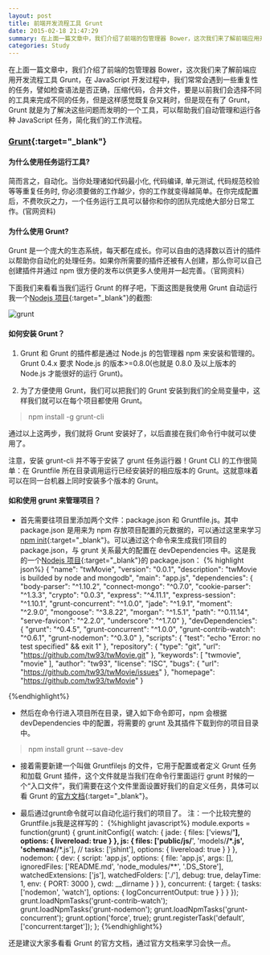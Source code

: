 ```yaml
---
layout: post
title: 前端开发流程工具 Grunt
date: 2015-02-18 21:47:29
summary: 在上面一篇文章中，我们介绍了前端的包管理器 Bower，这次我们来了解前端应用开发流程工具 Grunt，在JavaScript 开发过程中，我们常常会遇到一些重复性的任务，譬如检查语法是否正确，压缩代码，合并文件，要是以前我们会选择不同的工具来完成不同的任务，但是这样感觉既复杂又耗时，但是现在有了 Grunt，Grunt 就是为了解决这些问题而发明的一个工具，可以帮助我们自动管理和运行各种 JavaScript 任务，简化我们的工作流程 ...
categories: Study
---
```


在上面一篇文章中，我们介绍了前端的包管理器 Bower，这次我们来了解前端应用开发流程工具 Grunt，在 JavaScript 开发过程中，我们常常会遇到一些重复性的任务，譬如检查语法是否正确，压缩代码，合并文件，要是以前我们会选择不同的工具来完成不同的任务，但是这样感觉既复杂又耗时，但是现在有了 Grunt，Grunt 就是为了解决这些问题而发明的一个工具，可以帮助我们自动管理和运行各种 JavaScript 任务，简化我们的工作流程。

### [Grunt](http://www.gruntjs.org/){:target="_blank"}

#### 为什么使用任务运行工具?

简而言之，自动化。当你处理诸如代码最小化, 代码编译, 单元测试, 代码规范校验等等重复任务时, 你必须要做的工作越少，你的工作就变得越简单。在你完成配置后，不费吹灰之力，一个任务运行工具可以替你和你的团队完成绝大部分日常工作。(官网资料)

#### 为什么使用 Grunt?

Grunt 是一个庞大的生态系统，每天都在成长。你可以自由的选择数以百计的插件以帮助你自动化的处理任务。如果你所需要的插件还被有人创建，那么你可以自己创建插件并通过 npm 很方便的发布以供更多人使用并一起完善。（官网资料）

下面我们来看看当我们运行 Grunt 的样子吧，下面这图是我使用 Grunt 自动运行我一个[Nodejs 项目](https://github.com/tw93/twMovie){:target="_blank"}的截图:

![grunt](http://tw93.github.io/images/grunt1.jpg)

#### 如何安装 Grunt？

1. Grunt 和 Grunt 的插件都是通过 Node.js 的包管理器 npm 来安装和管理的。Grunt 0.4.x 要求 Node.js 的版本>=0.8.0(也就是 0.8.0 及以上版本的 Node.js 才能很好的运行 Grunt)。

2. 为了方便使用 Grunt，我们可以把我们的 Grunt 安装到我们的全局变量中，这样我们就可以在每个项目都使用 Grunt。

<blockquote>npm install -g  grunt-cli</blockquote>

通过以上这两步，我们就将 Grunt 安装好了，以后直接在我们命令行中就可以使用了。

注意，安装 grunt-cli 并不等于安装了 grunt 任务运行器！Grunt CLI 的工作很简单：在 Gruntfile 所在目录调用运行已经安装好的相应版本的 Grunt。这就意味着可以在同一台机器上同时安装多个版本的 Grunt。

#### 如和使用 grunt 来管理项目？

- 首先需要往项目里添加两个文件：package.json 和 Gruntfile.js。其中 package.json 是用来为 npm 存放项目配置的元数据的，可以通过这里来学习[npm init](https://docs.npmjs.com/cli/init){:target="_blank"}。可以通过这个命令来生成我们项目的 package.json，与 grunt 关系最大的配置在 devDependencies 中。这是我的一个[Nodejs 项目](https://github.com/tw93/twMovie){:target="_blank"}的 package.json：
{% highlight json%}
{
  "name": "twMovie",
  "version": "0.0.1",
  "description": "twMovie is builded by node and mongodb",
  "main": "app.js",
  "dependencies": {
    "body-parser": "^1.10.2",
    "connect-mongo": "^0.7.0",
    "cookie-parser": "^1.3.3",
    "crypto": "0.0.3",
    "express": "^4.11.1",
    "express-session": "^1.10.1",
    "grunt-concurrent": "^1.0.0",
    "jade": "^1.9.1",
    "moment": "^2.9.0",
    "mongoose": "^3.8.22",
    "morgan": "^1.5.1",
    "path": "^0.11.14",
    "serve-favicon": "^2.2.0",
    "underscore": "^1.7.0"
  },
  "devDependencies": {
    "grunt": "^0.4.5",
    "grunt-concurrent": "^1.0.0",
    "grunt-contrib-watch": "^0.6.1",
    "grunt-nodemon": "^0.3.0"
  },
  "scripts": {
    "test": "echo \"Error: no test specified\" && exit 1"
  },
  "repository": {
    "type": "git",
    "url": "https://github.com/tw93/twMovie.git"
  },
  "keywords": [
    "twmovie",
    "movie"
  ],
  "author": "tw93",
  "license": "ISC",
  "bugs": {
    "url": "https://github.com/tw93/twMovie/issues"
  },
  "homepage": "https://github.com/tw93/twMovie"
}

{%endhighlight%}

- 然后在命令行进入项目所在目录，键入如下命令即可，npm 会根据 devDependencies 中的配置，将需要的 grunt 及其插件下载到你的项目目录中。
<blockquote>npm install grunt --save-dev</blockquote>

- 接着需要新建一个叫做 Gruntfilejs 的文件，它用于配置或者定义 Grunt 任务和加载 Grunt 插件，这个文件就是当我们在命令行里面运行 grunt 时候的一个“入口文件”，我们需要在这个文件里面设置好我们的自定义任务，具体可以看 Grunt 的[官方文档](http://www.gruntjs.org/docs/sample-gruntfile.html){:target="_blank"}。

 - 最后通过grunt命令就可以自动化运行我们的项目了。 
注：一个比较完整的Gruntfile.js我是这样写的：
{%highlight javascript%}
module.exports = function(grunt) {
    grunt.initConfig({
        watch: {
            jade: {
                files: ['views/**'],
                options: {
                    livereload: true
                }
            },
            js: {
                files: ['public/js/**', 'models/**/*.js', 'schemas/**/*.js'],
                // tasks: ['jshint'],
                options: {
                    livereload: true
                }
            }
        },
        nodemon: {
            dev: {
                script: 'app.js',
                options: {
                    file: 'app.js',
                    args: [],
                    ignoredFiles: ['README.md', 'node_modules/**', '.DS_Store'],
                    watchedExtensions: ['js'],
                    watchedFolders: ['./'],
                    debug: true,
                    delayTime: 1,
                    env: {
                        PORT: 3000
                    },
                    cwd: __dirname
                }
            }
        },
        concurrent: {
            target: {
                tasks: ['nodemon', 'watch'],
                options: {
                    logConcurrentOutput: true
                }
            }
        }
    });
    grunt.loadNpmTasks('grunt-contrib-watch');
    grunt.loadNpmTasks('grunt-nodemon');
    grunt.loadNpmTasks('grunt-concurrent');
    grunt.option('force', true);
    grunt.registerTask('default', ['concurrent:target']);
};
{%endhighlight%}

还是建议大家多看看 Grunt 的官方文档，通过官方文档来学习会快一点。
